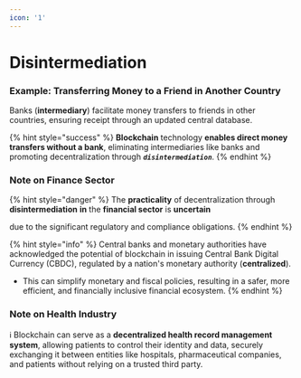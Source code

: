 ```yaml
---
icon: '1'
---
```


# Disintermediation

### Example: Transferring Money to a Friend in Another Country

Banks (**intermediary**) facilitate money transfers to friends in other countries, ensuring receipt through an updated central database.

{% hint style="success" %}
**Blockchain** technology **enables direct money transfers without a bank**, eliminating intermediaries like banks and promoting decentralization through _**`disintermediation`**_.
{% endhint %}



### Note on Finance Sector

{% hint style="danger" %}
The **practicality** of decentralization through **disintermediation** **in** the **financial sector** is **uncertain**&#x20;

due to the significant regulatory and compliance obligations.
{% endhint %}

{% hint style="info" %}
Central banks and monetary authorities have acknowledged the potential of blockchain in issuing Central Bank Digital Currency (CBDC), regulated by a nation's monetary authority (**centralized**).

* This can simplify monetary and fiscal policies, resulting in a safer, more efficient, and financially inclusive financial ecosystem.
{% endhint %}



### Note on Health Industry

ℹ️ Blockchain can serve as a **decentralized health record management system**, allowing patients to control their identity and data, securely exchanging it between entities like hospitals, pharmaceutical companies, and patients without relying on a trusted third party.


